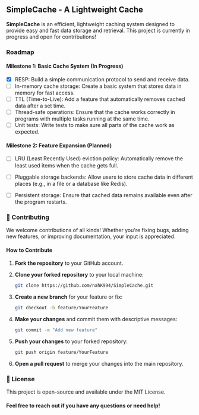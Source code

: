 ## SimpleCache - A Lightweight Cache

**SimpleCache** is an efficient, lightweight caching system designed to provide easy and fast data storage and retrieval. This project is currently in progress and open for contributions!

### Roadmap

#### Milestone 1: Basic Cache System (In Progress)
- [x] RESP: Build a simple communication protocol to send and receive data.
- [ ] In-memory cache storage: Create a basic system that stores data in memory for fast access.
- [ ] TTL (Time-to-Live): Add a feature that automatically removes cached data after a set time.
- [ ] Thread-safe operations: Ensure that the cache works correctly in programs with multiple tasks running at the same time.
- [ ] Unit tests: Write tests to make sure all parts of the cache work as expected.

#### Milestone 2: Feature Expansion (Planned)
- [ ] LRU (Least Recently Used) eviction policy: Automatically remove the least used items when the cache gets full.
- [ ] Pluggable storage backends: Allow users to store cache data in different places (e.g., in a file or a database like Redis).
- [ ] Persistent storage: Ensure that cached data remains available even after the program restarts.


### 🤝 Contributing

We welcome contributions of all kinds! Whether you're fixing bugs, adding new features, or improving documentation, your input is appreciated.

#### How to Contribute

1. **Fork the repository** to your GitHub account.
2. **Clone your forked repository** to your local machine:

   ```bash
   git clone https://github.com/nahK994/SimpleCache.git
   ```
   
4. **Create a new branch** for your feature or fix:
    ```bash
    git checkout -b feature/YourFeature
    ```
5. **Make your changes** and commit them with descriptive messages:
    ```bash
    git commit -m "Add new feature"
    ```
6. **Push your changes** to your forked repository:
    ```bash
    git push origin feature/YourFeature
    ```
7. **Open a pull request** to merge your changes into the main repository.




### 📝 License

This project is open-source and available under the MIT License.


#### Feel free to reach out if you have any questions or need help!
